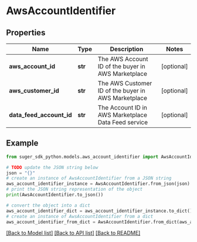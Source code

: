 # AwsAccountIdentifier


## Properties

Name | Type | Description | Notes
------------ | ------------- | ------------- | -------------
**aws_account_id** | **str** | The AWS Account ID of the buyer in AWS Marketplace | [optional] 
**aws_customer_id** | **str** | The AWS Customer ID of the buyer in AWS Marketplace | [optional] 
**data_feed_account_id** | **str** | The Account ID in AWS Marketplace Data Feed service | [optional] 

## Example

```python
from suger_sdk_python.models.aws_account_identifier import AwsAccountIdentifier

# TODO update the JSON string below
json = "{}"
# create an instance of AwsAccountIdentifier from a JSON string
aws_account_identifier_instance = AwsAccountIdentifier.from_json(json)
# print the JSON string representation of the object
print(AwsAccountIdentifier.to_json())

# convert the object into a dict
aws_account_identifier_dict = aws_account_identifier_instance.to_dict()
# create an instance of AwsAccountIdentifier from a dict
aws_account_identifier_from_dict = AwsAccountIdentifier.from_dict(aws_account_identifier_dict)
```
[[Back to Model list]](../README.md#documentation-for-models) [[Back to API list]](../README.md#documentation-for-api-endpoints) [[Back to README]](../README.md)


